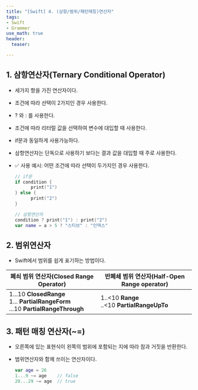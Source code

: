 ```yaml
---
title: "[Swift] 4. (삼항/범위/패턴매칭)연산자"
tags: 
- Swift
- Grammer
use_math: true
header: 
  teaser: 

---
```


## 1. 삼항연산자(Ternary Conditional Operator)

- 세가지 항을 가진 연산자이다.
- 조건에 따라 선택이 2가지인 경우 사용한다.
- ? 와 : 를 사용한다.
- 조건에 따라 리터럴 값을 선택하여 변수에 대입할 때 사용한다.
- if문과 동일하게 사용가능하다.
- 삼항연산자는 단독으로 사용하기 보다는 결과 값을 대입할 때 주로 사용한다.
- ✅ 사용 예시: 어떤 조건에 따라 선택이 두가지인 경우 사용한다.

  ```swift
  // if문
  if condition {
  		print("1")
  } else {
    	print("2")
  }
  
  // 삼항연산자
  condition ? print("1") : print("2")
  var name = a > 5 ? "스티브" : "인덱스"
  ```

## 2. 범위연산자

- Swift에서 범위를 쉽게 표기하는 방법이다.

| 폐쇠 범위 연산자(Closed Range Operator)                      | 반폐쇄 범위 연산자(Half-Open Range operator)   |
| ------------------------------------------------------------ | ---------------------------------------------- |
| 1...10 **ClosedRange**<br>1... **PartialRangeForm**<br>...10 **PartialRangeThrough** | 1..<10 **Range**<br>..<10 **PartialRangeUpTo** |



## 3. 패턴 매칭 연산자(~=)

- 오른쪽에 있는 표현식이 왼쪽의 범위에 포함되는 지에 따라 참과 거짓을 반환한다.
- 범위연산자와 함께 쓰이는 연산자이다.

  ```swift
  var age = 26
  1...9 ~= age    // false
  20...29 ~= age  // true
  ```

  
